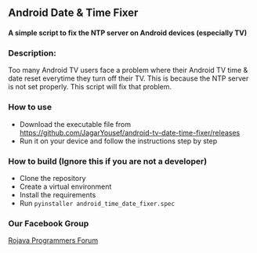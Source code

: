 ## Android Date & Time Fixer
#### A simple script to fix the NTP server on Android devices (especially TV)

### Description:
Too many Android TV users face a problem where their Android TV time & date reset everytime they turn off their TV. This is because the NTP server is not set properly. This script will fix that problem.


### How to use
- Download the executable file from https://github.com/JagarYousef/android-tv-date-time-fixer/releases
- Run it on your device and follow the instructions step by step


### How to build (Ignore this if you are not a developer)
- Clone the repository
- Create a virtual environment
- Install the requirements
- Run `pyinstaller android_time_date_fixer.spec`

### Our Facebook Group
[Rojava Programmers Forum](https://www.facebook.com/groups/rpforums)